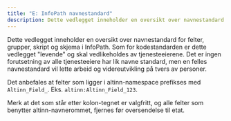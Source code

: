 ```yaml
---
title: "E: InfoPath navnestandard"
description: Dette vedlegget inneholder en oversikt over navnestandard for felter, grupper, skript og skjema i InfoPath.
---
```


Dette vedlegget inneholder en oversikt over navnestandard for felter, grupper, skript og skjema i InfoPath. Som for kodestandarden er dette
vedlegget "levende" og skal vedlikeholdes av tjenesteeierene. Det er ingen forutsetning av alle tjenesteeiere har lik navne standard, men en
felles navnestandard vil lette arbeid og videreutvikling på tvers av personer.

Det anbefales at felter som ligger i altinn-namespace prefikses med `Altinn_Field_`.
Eks. `altinn:Altinn_Field_123`.

Merk at det som står etter kolon-tegnet er valgfritt, og alle felter som benytter altinn-navnerommet,
fjernes før oversendelse til etat.
